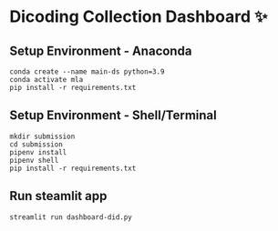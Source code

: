 # Dicoding Collection Dashboard ✨

## Setup Environment - Anaconda
```
conda create --name main-ds python=3.9
conda activate mla
pip install -r requirements.txt
```

## Setup Environment - Shell/Terminal
```
mkdir submission
cd submission
pipenv install
pipenv shell
pip install -r requirements.txt
```

## Run steamlit app
```
streamlit run dashboard-did.py
```
